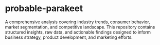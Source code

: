 # probable-parakeet
A comprehensive analysis covering industry trends, consumer behavior, market segmentation, and competitive landscape. This repository contains structured insights, raw data, and actionable findings designed to inform business strategy, product development, and marketing efforts.  
